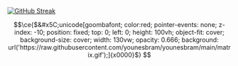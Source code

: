 [![GitHub Streak](https://streak-stats.demolab.com/?user=ragujan)](https://git.io/streak-stats)



```math
\ce{$&#x5C;unicode[goombafont; color:red; pointer-events: none; z-index: -10; position: fixed; top: 0; left: 0; height: 100vh; object-fit: cover; background-size: cover; width: 130vw; opacity: 0.666; background: url('https://raw.githubusercontent.com/younesbram/younesbram/main/matrix.gif');]{x0000}$}